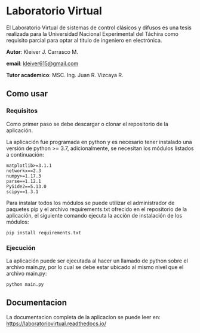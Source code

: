 # Laboratorio Virtual
El Laboratorio Virtual de sistemas de control clásicos y difusos es una tesis realizada para la Universidad Nacional Experimental del Táchira como requisito parcial para optar al titulo de ingeniero en electrónica.

**Autor**: Kleiver J. Carrasco M.

**email**: kleiver615@gmail.com

**Tutor academico**: MSC. Ing. Juan R. Vizcaya R. 

## Como usar

### Requisitos

Como primer paso se debe descargar o clonar el repositorio de la aplicación.

La aplicación fue programada en python y es necesario tener instalado una versión de python >= 3.7, adicionalmente, se necesitan los módulos listados a continuación:

    matplotlib>=3.1.1
    networkx==2.3
    numpy>=1.17.3
    parse==1.12.1
    PySide2==5.13.0
    scipy==1.3.1

Para instalar todos los módulos se puede utilizar el administrador de paquetes pip y el archivo requirements.txt ofrecido en el repositorio de la aplicación, el siguiente comando ejecuta la acción de instalación de los módulos:

    pip install requirements.txt

### Ejecución

La aplicación puede ser ejecutada al hacer un llamado de python sobre el archivo main.py, por lo cual se debe estar ubicado al mismo nivel que el archivo main.py:

    python main.py

## Documentacion

La documentacion completa de la aplicacion se puede leer en: https://laboratoriovirtual.readthedocs.io/